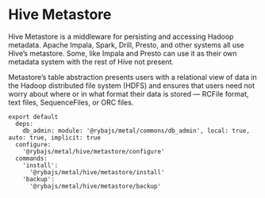 
# Hive Metastore

Hive Metastore is a middleware for persisting and accessing Hadoop metadata.
Apache Impala, Spark, Drill, Presto, and other systems all use Hive’s metastore. 
Some, like Impala and Presto can use it as their own metadata system with the
rest of Hive not present.

Metastore’s table abstraction presents users with a relational view of data in the Hadoop
distributed file system (HDFS) and ensures that users need not worry about where or in what
format their data is stored — RCFile format, text files, SequenceFiles, or ORC files.

    export default
      deps:
        db_admin: module: '@rybajs/metal/commons/db_admin', local: true, auto: true, implicit: true
      configure:
        '@rybajs/metal/hive/metastore/configure'
      commands:
        'install':
          '@rybajs/metal/hive/metastore/install'
        'backup':
          '@rybajs/metal/hive/metastore/backup'
